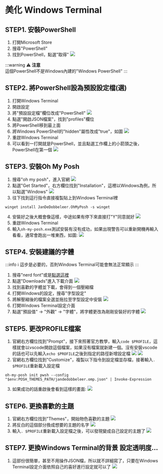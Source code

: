 # 美化 Windows Terminal

## STEP1. 安裝PowerShell

1. 打開Microsoft Store
2. 搜尋"PowerShell"
3. 找到PowerShell，點選"取得"
![](https://i.imgur.com/NMYgb7U.png)

:::warning
:warning: **注意** <br>
這個PowerShell不是Windows內建的"Windows PowerShell"
:::

## STEP2. 將PowerShell設為預設設定檔(選)
1. 打開Windows Terminal
2. 開啟設定
3. 將"預設設定檔"欄位改成"PowerShell"
![](https://i.imgur.com/H9O3czH.png)
4. 點選"開啟JSON檔案"，找到"profiles"欄位
5. 將PowerShell移到最上面
6. 將Windows PowerShell的"hidden"屬性改成"true"，如圖
![](https://i.imgur.com/sImPQuI.png)
7. 重啟Windows Terminal
8. 可以看到一打開就是PowerShell，並且點選工作欄上的小箭頭之後，PowerShell在第一個
![](https://i.imgur.com/Q0PYTwz.png)

## STEP3. 安裝Oh My Posh

1. 搜尋"oh my posh"，進入官網
![](https://i.imgur.com/v4VTfSh.png)
2. 點選"Get Started"，右方欄位找到"Installation"，這裡以Windows為例，所以點選"Windows"
![](https://i.imgur.com/CvnoLuy.png)
3. 往下找到這行指令直接複製貼上到Windows Terminal裡
```
winget install JanDeDobbeleer.OhMyPosh -s winget
```
4. 安裝好之後大概會像這樣，中途如果有停下來直接打"Y"同意就好
![](https://i.imgur.com/XWccLVu.png)
5. 重啟Windows Terminal
6. 輸入`oh-my-posh.exe`測試安裝有沒有成功，如果出現警告可以重新開機再輸入看看，通常會跑出一堆東西，如圖:
![](https://i.imgur.com/bJo0RXy.png)

## STEP4. 安裝建議的字體

:::info
:information_source: 這步是必要的，否則Windows Terminal可能會無法正常顯示
:::

1. 搜尋"nerd font"或是[點選這裡](https://www.nerdfonts.com/)
2. 點選"Downloads"進入下載介面
![](https://i.imgur.com/MMBfaMg.png)
3. 找到喜歡的字體並下載，會得到一個壓縮檔
4. 打開Windows的設定，搜尋"字型設定"
5. 將解壓縮後的檔案全選並拖拉至字型設定中安裝
![](https://i.imgur.com/Xhp2BxS.png)
6. 打開Windows Terminal設定介面
7. 點選"預設值" $\rightarrow$ "外觀" $\rightarrow$ "字體"，將字體更改為剛剛安裝好的字體
![](https://i.imgur.com/tmk9JOv.png)

## STEP5. 更改PROFILE檔案

1. 官網右方欄位找到"Prompt"，接下來照著官方教學，輸入`code $PROFILE`，這樣就會以vscode開啟這個檔案，如果沒有檔案就新建一個。沒有安裝vscode的話也可以先輸入`echo $PROFILE`之後到指定的路徑新增設定檔
![](https://i.imgur.com/pBdsu6J.png)
![](https://i.imgur.com/v3x3mNK.png)
2. 官網右方欄位找到"Customize"，複製以下指令到設定檔並存檔，接著輸入`. $PROFILE`重新載入設定檔
```
oh-my-posh init pwsh --config "$env:POSH_THEMES_PATH/jandedobbeleer.omp.json" | Invoke-Expression
```
3. 如果成功的話重啟後會看到這樣的畫面:
![](https://i.imgur.com/E2T7hga.png)

## STEP6. 更換喜歡的主題

1. 官網右方欄位找到"Themes"，開始物色喜歡的主題
![](https://i.imgur.com/XoQYkuL.png)
2. 將反白的這個部分換成想要的主題的名字
![](https://i.imgur.com/3kzqJwn.png)
3. 輸入`. $PROFILE`重新載入設定檔之後，可以發現變成自己設定的主題了
![](https://i.imgur.com/yLlGi8f.png)

## STEP7. 更換Windows Terminal的背景 設定透明度...

1. 這部份很簡單，甚至不用操作JSON檔，所以就不詳細寫了，只要在Windows Terminal設定介面依照自己的喜好進行設定就可以了
![](https://i.imgur.com/PtiE2cX.png)